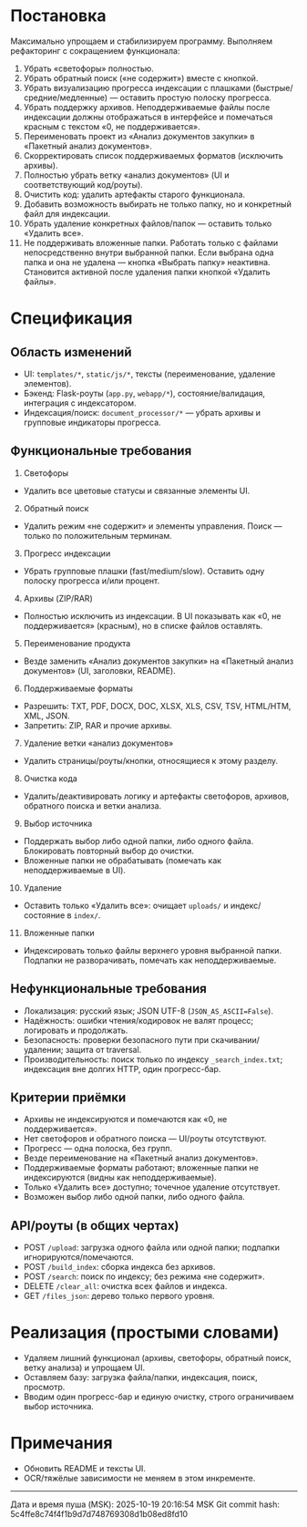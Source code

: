 # Постановка

Максимально упрощаем и стабилизируем программу. Выполняем рефакторинг с сокращением функционала:

1) Убрать «светофоры» полностью.
2) Убрать обратный поиск («не содержит») вместе с кнопкой.
3) Убрать визуализацию прогресса индексации с плашками (быстрые/средние/медленные) — оставить простую полоску прогресса.
4) Убрать поддержку архивов. Неподдерживаемые файлы после индексации должны отображаться в интерфейсе и помечаться красным с текстом «0, не поддерживается».
5) Переименовать проект из «Анализ документов закупки» в «Пакетный анализ документов».
6) Скорректировать список поддерживаемых форматов (исключить архивы).
7) Полностью убрать ветку «анализ документов» (UI и соответствующий код/роуты).
8) Очистить код: удалить артефакты старого функционала.
9) Добавить возможность выбирать не только папку, но и конкретный файл для индексации.
10) Убрать удаление конкретных файлов/папок — оставить только «Удалить все».
11) Не поддерживать вложенные папки. Работать только с файлами непосредственно внутри выбранной папки. Если выбрана одна папка и она не удалена — кнопка «Выбрать папку» неактивна. Становится активной после удаления папки кнопкой «Удалить файлы».


# Спецификация

## Область изменений
- UI: `templates/*`, `static/js/*`, тексты (переименование, удаление элементов).
- Бэкенд: Flask-роуты (`app.py`, `webapp/*`), состояние/валидация, интеграция с индексатором.
- Индексация/поиск: `document_processor/*` — убрать архивы и групповые индикаторы прогресса.

## Функциональные требования
1) Светофоры
- Удалить все цветовые статусы и связанные элементы UI.

2) Обратный поиск
- Удалить режим «не содержит» и элементы управления. Поиск — только по положительным терминам.

3) Прогресс индексации
- Убрать групповые плашки (fast/medium/slow). Оставить одну полоску прогресса и/или процент.

4) Архивы (ZIP/RAR)
- Полностью исключить из индексации. В UI показывать как «0, не поддерживается» (красным), но в списке файлов оставлять.

5) Переименование продукта
- Везде заменить «Анализ документов закупки» на «Пакетный анализ документов» (UI, заголовки, README).

6) Поддерживаемые форматы
- Разрешить: TXT, PDF, DOCX, DOC, XLSX, XLS, CSV, TSV, HTML/HTM, XML, JSON.
- Запретить: ZIP, RAR и прочие архивы.

7) Удаление ветки «анализ документов»
- Удалить страницы/роуты/кнопки, относящиеся к этому разделу.

8) Очистка кода
- Удалить/деактивировать логику и артефакты светофоров, архивов, обратного поиска и ветки анализа.

9) Выбор источника
- Поддержать выбор либо одной папки, либо одного файла. Блокировать повторный выбор до очистки.
- Вложенные папки не обрабатывать (помечать как неподдерживаемые в UI).

10) Удаление
- Оставить только «Удалить все»: очищает `uploads/` и индекс/состояние в `index/`.

11) Вложенные папки
- Индексировать только файлы верхнего уровня выбранной папки. Подпапки не разворачивать, помечать как неподдерживаемые.

## Нефункциональные требования
- Локализация: русский язык; JSON UTF-8 (`JSON_AS_ASCII=False`).
- Надёжность: ошибки чтения/кодировок не валят процесс; логировать и продолжать.
- Безопасность: проверки безопасного пути при скачивании/удалении; защита от traversal.
- Производительность: поиск только по индексу `_search_index.txt`; индексация вне долгих HTTP, один прогресс-бар.

## Критерии приёмки
- Архивы не индексируются и помечаются как «0, не поддерживается».
- Нет светофоров и обратного поиска — UI/роуты отсутствуют.
- Прогресс — одна полоска, без групп.
- Везде переименование на «Пакетный анализ документов».
- Поддерживаемые форматы работают; вложенные папки не индексируются (видны как неподдерживаемые).
- Только «Удалить все» доступно; точечное удаление отсутствует.
- Возможен выбор либо одной папки, либо одного файла.

## API/роуты (в общих чертах)
- POST `/upload`: загрузка одного файла или одной папки; подпапки игнорируются/помечаются.
- POST `/build_index`: сборка индекса без архивов.
- POST `/search`: поиск по индексу; без режима «не содержит».
- DELETE `/clear_all`: очистка всех файлов и индекса.
- GET `/files_json`: дерево только первого уровня.

# Реализация (простыми словами)
- Удаляем лишний функционал (архивы, светофоры, обратный поиск, ветку анализа) и упрощаем UI.
- Оставляем базу: загрузка файла/папки, индексация, поиск, просмотр.
- Вводим один прогресс-бар и единую очистку, строго ограничиваем выбор источника.

# Примечания
- Обновить README и тексты UI.
- OCR/тяжёлые зависимости не меняем в этом инкременте.

---
Дата и время пуша (MSK): 2025-10-19 20:16:54 MSK
Git commit hash: 5c4ffe8c74f4f1b9d7d748769308d1b08ed8fd10